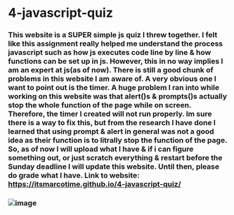 # 4-javascript-quiz

### This website is a SUPER simple js quiz I threw together. I felt like this assignment really helped me understand the process javascript such as how js executes code line by line & how functions can be set up in js. However, this in no way implies I am an expert at js(as of now). There is still a good chunk of problems in this website I am aware of. A very obvious one I want to point out is the timer. A huge problem I ran into while working on this website was that alert()s & prompts()s actually stop the whole function of the page while on screen. Therefore, the timer I created will not run properly. Im sure there is a way to fix this, but from the research I have done I learned that using prompt & alert in general was not a good idea as their function is to litrally stop the function of the page. So, as of now I will upload what I have & if i can figure something out, or just scratch everything & restart before the Sunday deadline I will update this website. Until then, please do grade what I have. Link to website: https://itsmarcotime.github.io/4-javascript-quiz/

### ![image](https://user-images.githubusercontent.com/101440634/169998941-cbb7928e-a605-4dc9-acd4-c4c21c4d8104.png)